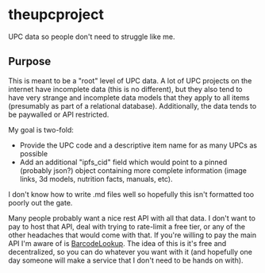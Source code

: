 # theupcproject
UPC data so people don't need to struggle like me.

## Purpose
This is meant to be a "root" level of UPC data. A lot of UPC projects on the internet have incomplete data (this is no different), but they also tend to have very strange and incomplete data models that they apply to all items (presumably as part of a relational database). Additionally, the data tends to be paywalled or API restricted.

My goal is two-fold:
- Provide the UPC code and a descriptive item name for as many UPCs as possible
- Add an additional "ipfs_cid" field which would point to a pinned (probably json?) object containing more complete information (image links, 3d models, nutrition facts, manuals, etc).

I don't know how to write .md files well so hopefully this isn't formatted too poorly out the gate.

Many people probably want a nice rest API with all that data. I don't want to pay to host that API, deal with trying to rate-limit a free tier, or any of the other headaches that would come with that. If you're willing to pay the main API I'm aware of is [BarcodeLookup](https://www.barcodelookup.com/api). The idea of this is it's free and decentralized, so you can do whatever you want with it (and hopefully one day someone will make a service that I don't need to be hands on with).